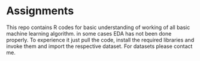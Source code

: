 # Assignments
This repo contains R codes for basic understanding of working of all basic machine learning algorithm.
in some cases EDA has not been done properly. To experience it just pull the code, install the required libraries and invoke them and import the respective dataset.
For datasets please contact me.
